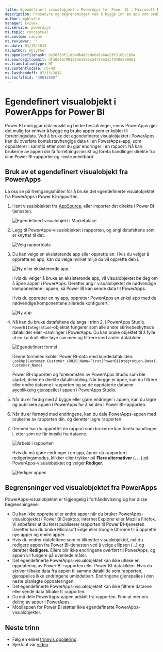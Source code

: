 ```yaml
---
title: Egendefinert visualobjekt i PowerApps for Power BI | Microsoft Docs
description: Prosedyre og begrensninger ved å bygge inn en app som bruker samme datakilde og kan filtreres som andre rapportelementer i Power BI
author: mgblythe
manager: kvivek
ms.service: powerapps
ms.topic: conceptual
ms.custom: canvas
ms.reviewer: ''
ms.date: 03/15/2018
ms.author: mblythe
ms.openlocfilehash: 8e50763f11d04db4e9c8e0a6a6ae8ff316bc185a
ms.sourcegitcommit: dfa0e1a7981814e15e6ca4720e2a5f930e859db1
ms.translationtype: HT
ms.contentlocale: nb-NO
ms.lasthandoff: 07/13/2018
ms.locfileid: "39015896"
---
```

# <a name="powerapps-custom-visual-for-power-bi"></a>Egendefinert visualobjekt i PowerApps for Power BI

Power BI muliggjør datainnsikt og bedre beslutninger, mens PowerApps gjør det mulig for enhver å bygge og bruke apper som er koblet til forretningsdata. Ved å bruke det egendefinerte visualobjektet i PowerApps kan du overføre kontekstavhengige data til en PowerApps-app, som oppdaterer i sanntid etter som du gjør endringer i en rapport. Nå kan brukerne av appen din få forretningsinnsikt og foreta handlinger direkte fra sine Power BI-rapporter og -instrumentbord.

## <a name="using-the-powerapps-custom-visual"></a>Bruk av et egendefinert visualobjekt fra PowerApps

La oss se på fremgangsmåten for å bruke det egendefinerte visualobjektet fra PowerApps i Power BI-rapporten.

1. Hent visualobjektet fra [AppSource](https://appsource.microsoft.com/product/power-bi-visuals/WA104381378?tab=Overview), eller importer det direkte i Power BI-tjenesten.

    ![Egendefinert visualobjekt i Marketplace](./media/powerapps-custom-visual/powerapps-store.png) 

2. Legg til PowerApps-visualobjektet i rapporten, og angi datafeltene som er knyttet til det.

    ![Velg rapportdata](./media/powerapps-custom-visual/add-visual-set-data.png)

3. Du kan velge en eksisterende app eller opprette en. Hvis du velger å opprette en app, kan du velge hvilket miljø du vil opprette den i.

    ![Ny eller eksisterende app](./media/powerapps-custom-visual/create-new-or-choose-app.png)

    Hvis du velger å bruke en eksisterende app, vil visualobjektet be deg om å åpne appen i PowerApps. Deretter angir visualobjektet de nødvendige komponentene i appen, så Power BI kan sende data til PowerApps.

    Hvis du oppretter en ny app, oppretter PowerApps en enkel app med de nødvendige komponentene allerede konfigurert.

    ![Ny app](./media/powerapps-custom-visual/new-app.png)

4. Nå kan du bruke datafeltene du anga i trinn 2, i PowerApps Studio. `PowerBIIntegration`-objektet fungerer som alle andre skrivebeskyttede datakilder eller -samlinger i PowerApps. Du kan bruke objektet til å fylle ut en kontroll eller føye sammen og filtrere med andre datakilder.

    ![Egendefinert formel](./media/powerapps-custom-visual/custom-formula.png)

    Denne formelen kobler Power BI-data med kundedatakilden: `LookUp(Customer,Customer_x0020_Name=First(PowerBIIntegration.Data).Customer_Name)`

   Power BI-rapporten og forekomsten av PowerApps Studio som ble startet, deler en direkte datatilkobling. Når begge er åpne, kan du filtrere eller endre dataene i rapporten og se de oppdaterte dataene øyeblikkelig gjenspeilet i appen i PowerApps Studio.

5. Når du er ferdig med å bygge eller gjøre endringer i appen, kan du lagre og publisere appen i PowerApps for å se den i Power BI-rapporten.

6. Når du er fornøyd med endringene, kan du dele PowerApps-appen med brukerne av rapporten din, og deretter lagre rapporten.

7. Dermed har du opprettet en rapport som brukerne kan foreta handlinger i, etter som de får innsikt fra dataene.

    ![Arbeid i rapporten](./media/powerapps-custom-visual/working-report.gif)

    Hvis du må gjøre endringer i en app, åpner du rapporten i redigeringsmodus, klikker eller trykker på **Flere alternativer** (**. . .**) på PowerApps-visualobjektet og velger **Rediger**.

    ![Rediger appen](./media/powerapps-custom-visual/edit-app.png)

## <a name="limitations-of-the-powerapps-custom-visual"></a>Begrensninger ved visualobjektet fra PowerApps

PowerApps-visualobjektet er tilgjengelig i forhåndsvisning og har disse begrensningene:

- Du kan ikke opprette eller endre apper når du bruker PowerApps-visualobjektet i Power BI Desktop, Internet Explorer eller Mozilla Firefox. Vi anbefaler at du først publiserer rapporten til Power BI-tjenesten. Deretter kan du bruke Microsoft Edge eller Google Chrome til å opprette nye apper og endre apper.
- Hvis du endrer datafeltene som er tilknyttet visualobjektet, må du redigere appen fra Power BI-tjenesten ved å velge ellipsen (…) og deretter **Redigere**. Ellers blir ikke endringene overført til PowerApps, og appen vil fungere på uventede måter.
- Det egendefinerte PowerApps-visualobjektet kan ikke utløse en oppdatering av Power BI-rapporten eller Power BI-datakilden. Hvis du skriver tilbake data fra appen til samme datakilde som rapporten, gjenspeiles ikke endringene umiddelbart. Endringene gjenspeiles i den neste planlagte oppdateringen.
- Det egendefinerte PowerApps-visualobjektet kan ikke filtrere dataene eller sende data tilbake til rapporten.
- Du må dele PowerApps-appen adskilt fra rapporten. Finn ut mer om [deling av apper i PowerApps](share-app.md).
- Mobilappen for Power BI støtter ikke egendefinerte PowerApps-visualobjekter.

## <a name="next-steps"></a>Neste trinn

* Følg en enkel [trinnvis opplæring](embed-powerapps-powerbi.md).
* Sjekk ut vår [video](https://aka.ms/powerappscustomvisualvideo).